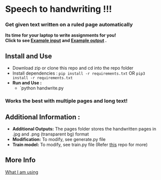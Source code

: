 # Speech to handwriting !!!
### Get given text written on a ruled page automatically
**Its time for your laptop to write assignments for you!** \
**Click to see [Example input]() and [Example output]() .**


## Install and Use
* Download zip or clone this repo and cd into the repo folder
* Install dependencies : `pip install -r requirements.txt` OR `pip3 install -r requirements.txt`
* **Run and Use :**
   * `python handwrite.py 
    
### Works the best with multiple pages and long text!
    
## Additional Information :
* **Additional Outputs:** The pages folder stores the handwritten pages in .jpg and .png (transparent bg) format
* **Modification:** To modify, see generate.py file
* **Train model:** To modify, see train.py file (Refer [this](https://github.com/theSage21/handwriting-generation) repo for more)

More Info
---------

[What I am using](https://github.com/theSage21/handwriting-generation)
